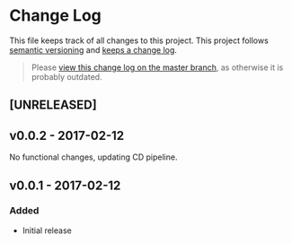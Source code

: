 # Change Log

This file keeps track of all changes to this project. This project follows [semantic versioning](http://semver.org/) and [keeps a change log](http://keepachangelog.com/).

> Please [view this change log on the master branch](https://github.com/FaKeller/kss-brunch/blob/master/CHANGELOG.md), as otherwise it is probably outdated.


## [UNRELEASED]


## v0.0.2 - 2017-02-12

No functional changes, updating CD pipeline.


## v0.0.1 - 2017-02-12

### Added
- Initial release

